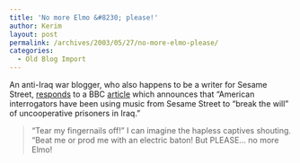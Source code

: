 ```yaml
---
title: 'No more Elmo &#8230; please!'
author: Kerim
layout: post
permalink: /archives/2003/05/27/no-more-elmo-please/
categories:
  - Old Blog Import
---
```

An anti-Iraq war blogger, who also happens to be a writer for Sesame Street, <a href="http://www.iraqwarreader.com/archives/000083.html" onclick="_gaq.push(['_trackEvent', 'outbound-article', 'http://www.iraqwarreader.com/archives/000083.html', 'responds']);" >responds</a> to a BBC <a href="http://news.bbc.co.uk/1/hi/world/middle_east/3042907.stm" onclick="_gaq.push(['_trackEvent', 'outbound-article', 'http://news.bbc.co.uk/1/hi/world/middle_east/3042907.stm', 'article']);" >article</a> which announces that &#8220;American interrogators have been using music from Sesame Street to &#8220;break the will&#8221; of uncooperative prisoners in Iraq.&#8221;


>   &#8220;Tear my fingernails off!&#8221; I can imagine the hapless captives shouting. &#8220;Beat me or prod me with an electric baton! But PLEASE&#8230; no more Elmo!


